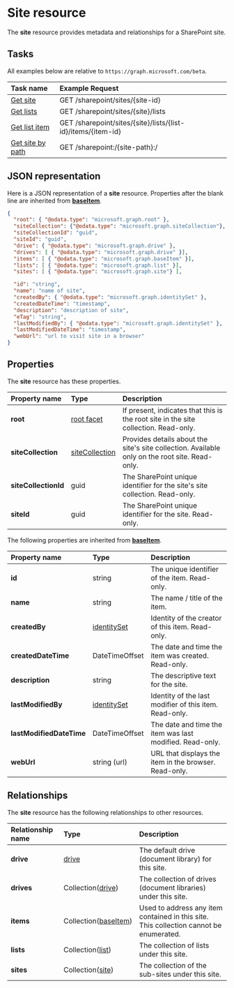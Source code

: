 # Site resource

The **site** resource provides metadata and relationships for a SharePoint site.

## Tasks

All examples below are relative to `https://graph.microsoft.com/beta`.

| Task name            | Example Request
|:---------------------|:------------------------------------------------------
| [Get site][]         | GET /sharepoint/sites/{site-id}
| [Get lists][]        | GET /sharepoint/sites/{site}/lists
| [Get list item][]    | GET /sharepoint/sites/{site}/lists/{list-id}/items/{item-id}
| [Get site by path][] | GET /sharepoint:/{site-path}:/

[Get site]: ../api/site_get.md
[Get site by path]: ../api/baseItem_getByUrl.md
[Get lists]: ../api/lists_list.md
[Get list item]: ../api/listItem_get.md

## JSON representation

Here is a JSON representation of a **site** resource.
Properties after the blank line are inherited from **[baseItem][]**.
<!-- { "blockType": "resource", "@odata.type": "microsoft.graph.site",
       "keyProperty": "id", "optionalProperties": [ ] } -->

```json
{
  "root": { "@odata.type": "microsoft.graph.root" },
  "siteCollection": {"@odata.type": "microsoft.graph.siteCollection"},
  "siteCollectionId": "guid",
  "siteId": "guid",
  "drive": { "@odata.type": "microsoft.graph.drive" },
  "drives": [ { "@odata.type": "microsoft.graph.drive" }],
  "items": [ { "@odata.type": "microsoft.graph.baseItem" }],
  "lists": [ { "@odata.type": "microsoft.graph.list" }],
  "sites": [ { "@odata.type": "microsoft.graph.site"} ],

  "id": "string",
  "name": "name of site",
  "createdBy": { "@odata.type": "microsoft.graph.identitySet" },
  "createdDateTime": "timestamp",
  "description": "description of site",
  "eTag": "string",
  "lastModifiedBy": { "@odata.type": "microsoft.graph.identitySet" },
  "lastModifiedDateTime": "timestamp",
  "webUrl": "url to visit site in a browser"
}
```

## Properties

The **site** resource has these properties.

| Property name        | Type                    | Description                                                                                                                  |
|:---------------------|:------------------------|:---------------------------------
| **root**             | [root facet][rootfacet] | If present, indicates that this is the root site in the site collection. Read-only.
| **siteCollection**   | [siteCollection][]      | Provides details about the site's site collection. Available only on the root site. Read-only.
| **siteCollectionId** | guid                    | The SharePoint unique identifier for the site's site collection. Read-only.
| **siteId**           | guid                    | The SharePoint unique identifier for the site. Read-only.

The following properties are inherited from **[baseItem][]**.

| Property name            | Type             | Description
|:-------------------------|:-----------------|:-------------------------------
| **id**                   | string           | The unique identifier of the item. Read-only.
| **name**                 | string           | The name / title of the item.
| **createdBy**            | [identitySet][]  | Identity of the creator of this item. Read-only.
| **createdDateTime**      | DateTimeOffset   | The date and time the item was created. Read-only.
| **description**          | string           | The descriptive text for the site.
| **lastModifiedBy**       | [identitySet][]  | Identity of the last modifier of this item. Read-only.
| **lastModifiedDateTime** | DateTimeOffset   | The date and time the item was last modified. Read-only.
| **webUrl**               | string (url)     | URL that displays the item in the browser. Read-only.

## Relationships

The **site** resource has the following relationships to other resources.

| Relationship name | Type                     | Description
|:------------------|:-------------------------|:----------------------------------
| **drive**         | [drive][]                | The default drive (document library) for this site.
| **drives**        | Collection([drive][])    | The collection of drives (document libraries) under this site.
| **items**         | Collection([baseItem][]) | Used to address any item contained in this site. This collection cannot be enumerated.
| **lists**         | Collection([list][])     | The collection of lists under this site.
| **sites**         | Collection([site][])     | The collection of the sub-sites under this site.

[baseItem]: baseItem.md
[drive]: drive.md
[identitySet]: identitySet.md
[list]: list.md
[rootfacet]: rootFacet.md
[site]: site.md
[siteCollection]: siteCollection.md

<!-- {
  "type": "#page.annotation",
  "description": "",
  "keywords": "",
  "section": "documentation",
  "tocPath": "Resources/Site",
  "tocBookmarks": {
    "Site": "#"
  }
} -->
